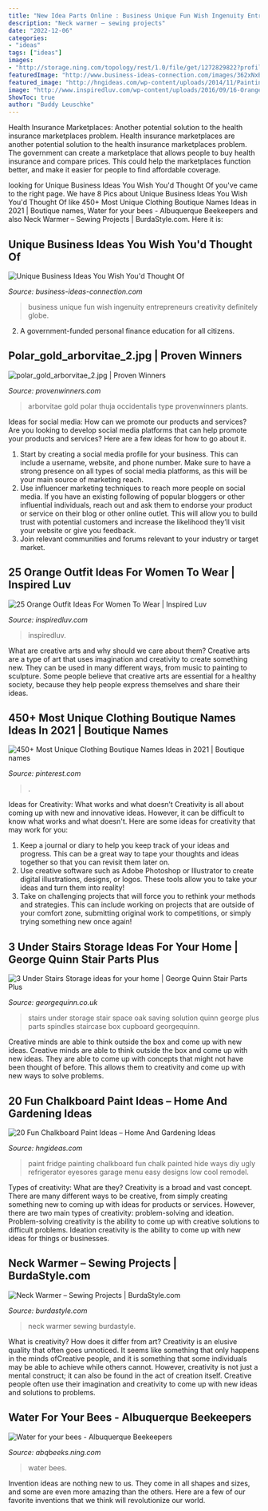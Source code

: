 ```yaml
---
title: "New Idea Parts Online : Business Unique Fun Wish Ingenuity Entrepreneurs Creativity Definitely Globe"
description: "Neck warmer – sewing projects"
date: "2022-12-06"
categories:
- "ideas"
tags: ["ideas"]
images:
- "http://storage.ning.com/topology/rest/1.0/file/get/1272829822?profile=original"
featuredImage: "http://www.business-ideas-connection.com/images/362xNxBIC_UniqueIdeasPM.jpg.pagespeed.ic.3DDcWpYJy4.jpg"
featured_image: "http://hngideas.com/wp-content/uploads/2014/11/Painting-Fridge-With-Chalk-Paint-764x1024.jpg?x83805"
image: "http://www.inspiredluv.com/wp-content/uploads/2016/09/16-Orange-outfit-ideas-For-Women-675x1024.jpg"
ShowToc: true
author: "Buddy Leuschke"
---
```



Health Insurance Marketplaces: Another potential solution to the health insurance marketplaces problem.
Health insurance marketplaces are another potential solution to the health insurance marketplaces problem. The government can create a marketplace that allows people to buy health insurance and compare prices. This could help the marketplaces function better, and make it easier for people to find affordable coverage.

	

		
looking for Unique Business Ideas You Wish You&#039;d Thought Of you've came to the right page. We have 8 Pics about Unique Business Ideas You Wish You&#039;d Thought Of like 450+ Most Unique Clothing Boutique Names Ideas in 2021 | Boutique names, Water for your bees - Albuquerque Beekeepers and also Neck Warmer – Sewing Projects | BurdaStyle.com. Here it is:
		
    
## Unique Business Ideas You Wish You&#039;d Thought Of

<img loading=lazy src="http://www.business-ideas-connection.com/images/362xNxBIC_UniqueIdeasPM.jpg.pagespeed.ic.3DDcWpYJy4.jpg" onerror="this.onerror=null;this.src='https://tse1.mm.bing.net/th?id=OIP.a46BPCit9OreNBS7MsGuNQHaHa&amp;pid=15.1';" alt="Unique Business Ideas You Wish You&#039;d Thought Of">

_Source: business-ideas-connection.com_

>business unique fun wish ingenuity entrepreneurs creativity definitely globe. 

	

2. A government-funded personal finance education for all citizens.

    
## Polar_gold_arborvitae_2.jpg | Proven Winners

<img loading=lazy src="https://www.provenwinners.com/sites/provenwinners.com/files/imagecache/width_500/ifa_upload/polar_gold_arborvitae_2.jpg" onerror="this.onerror=null;this.src='https://tse2.mm.bing.net/th?id=OIP.XQY2416sYcAZcJHjkyz-ZwHaLH&amp;pid=15.1';" alt="polar_gold_arborvitae_2.jpg | Proven Winners">

_Source: provenwinners.com_

>arborvitae gold polar thuja occidentalis type provenwinners plants. 

	

Ideas for social media: How can we promote our products and services?
Are you looking to develop social media platforms that can help promote your products and services? Here are a few ideas for how to go about it. 
1. Start by creating a social media profile for your business. This can include a username, website, and phone number. Make sure to have a strong presence on all types of social media platforms, as this will be your main source of marketing reach. 
2. Use influencer marketing techniques to reach more people on social media. If you have an existing following of popular bloggers or other influential individuals, reach out and ask them to endorse your product or service on their blog or other online outlet. This will allow you to build trust with potential customers and increase the likelihood they’ll visit your website or give you feedback. 
3. Join relevant communities and forums relevant to your industry or target market.

    
## 25 Orange Outfit Ideas For Women To Wear | Inspired Luv

<img loading=lazy src="http://www.inspiredluv.com/wp-content/uploads/2016/09/16-Orange-outfit-ideas-For-Women-675x1024.jpg" onerror="this.onerror=null;this.src='https://tse4.mm.bing.net/th?id=OIP.O1RpFECptErPQ3XVHvmDHwHaLP&amp;pid=15.1';" alt="25 Orange Outfit Ideas For Women To Wear | Inspired Luv">

_Source: inspiredluv.com_

>inspiredluv. 

	

What are creative arts and why should we care about them?
Creative arts are a type of art that uses imagination and creativity to create something new. They can be used in many different ways, from music to painting to sculpture. Some people believe that creative arts are essential for a healthy society, because they help people express themselves and share their ideas.

    
## 450+ Most Unique Clothing Boutique Names Ideas In 2021 | Boutique Names

<img loading=lazy src="https://i.pinimg.com/736x/96/c2/f6/96c2f640c991168ecc207b38446154d7.jpg" onerror="this.onerror=null;this.src='https://tse1.mm.bing.net/th?id=OIP.fcSpCzMX8KQ2I4ElmdgpewHaLH&amp;pid=15.1';" alt="450+ Most Unique Clothing Boutique Names Ideas in 2021 | Boutique names">

_Source: pinterest.com_

>. 

	

Ideas for Creativity: What works and what doesn’t
Creativity is all about coming up with new and innovative ideas. However, it can be difficult to know what works and what doesn't. Here are some ideas for creativity that may work for you: 
1. Keep a journal or diary to help you keep track of your ideas and progress. This can be a great way to tape your thoughts and ideas together so that you can revisit them later on. 
2. Use creative software such as Adobe Photoshop or Illustrator to create digital illustrations, designs, or logos. These tools allow you to take your ideas and turn them into reality! 
3. Take on challenging projects that will force you to rethink your methods and strategies. This can include working on projects that are outside of your comfort zone, submitting original work to competitions, or simply trying something new once again! 

    
## 3 Under Stairs Storage Ideas For Your Home | George Quinn Stair Parts Plus

<img loading=lazy src="http://georgequinn.co.uk/wp-content/uploads/2016/04/Under-stairs-storage-space-saving-solution-George-Quinn-Stair-Parts-Plus-5.jpg" onerror="this.onerror=null;this.src='https://tse2.mm.bing.net/th?id=OIP.WLSn3Y5S9NnkT-4I199MyAHaJ4&amp;pid=15.1';" alt="3 Under Stairs Storage ideas for your home | George Quinn Stair Parts Plus">

_Source: georgequinn.co.uk_

>stairs under storage stair space oak saving solution quinn george plus parts spindles staircase box cupboard georgequinn. 

	

Creative minds are able to think outside the box and come up with new ideas.
Creative minds are able to think outside the box and come up with new ideas. They are able to come up with concepts that might not have been thought of before. This allows them to creativity and come up with new ways to solve problems.

    
## 20 Fun Chalkboard Paint Ideas – Home And Gardening Ideas

<img loading=lazy src="http://hngideas.com/wp-content/uploads/2014/11/Painting-Fridge-With-Chalk-Paint-764x1024.jpg?x83805" onerror="this.onerror=null;this.src='https://tse3.mm.bing.net/th?id=OIP.qHUcporUIYpmatN7robpSQHaJ7&amp;pid=15.1';" alt="20 Fun Chalkboard Paint Ideas – Home And Gardening Ideas">

_Source: hngideas.com_

>paint fridge painting chalkboard fun chalk painted hide ways diy ugly refrigerator eyesores garage menu easy designs low cool remodel. 

	

Types of creativity: What are they?
Creativity is a broad and vast concept. There are many different ways to be creative, from simply creating something new to coming up with ideas for products or services. However, there are two main types of creativity: problem-solving and ideation. Problem-solving creativity is the ability to come up with creative solutions to difficult problems. Ideation creativity is the ability to come up with new ideas for things or businesses.

    
## Neck Warmer – Sewing Projects | BurdaStyle.com

<img loading=lazy src="https://burdastyle-assets.s3.amazonaws.com/project_images/assets/000/176/392/DSC07592_original.JPG?1298500489" onerror="this.onerror=null;this.src='https://tse3.mm.bing.net/th?id=OIP.GQTctY_0R1IQWRBaMV6HyAHaJ3&amp;pid=15.1';" alt="Neck Warmer – Sewing Projects | BurdaStyle.com">

_Source: burdastyle.com_

>neck warmer sewing burdastyle. 

	

What is creativity? How does it differ from art?
Creativity is an elusive quality that often goes unnoticed. It seems like something that only happens in the minds ofCreative people, and it is something that some individuals may be able to achieve while others cannot. However, creativity is not just a mental construct; it can also be found in the act of creation itself. Creative people often use their imagination and creativity to come up with new ideas and solutions to problems.

    
## Water For Your Bees - Albuquerque Beekeepers

<img loading=lazy src="http://storage.ning.com/topology/rest/1.0/file/get/1272829822?profile=original" onerror="this.onerror=null;this.src='https://tse1.mm.bing.net/th?id=OIP.WMqpmUG8s8QWPQtvvjJW4gHaJ4&amp;pid=15.1';" alt="Water for your bees - Albuquerque Beekeepers">

_Source: abqbeeks.ning.com_

>water bees. 

	

Invention ideas are nothing new to us. They come in all shapes and sizes, and some are even more amazing than the others. Here are a few of our favorite inventions that we think will revolutionize our world.

